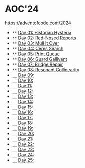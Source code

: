 # AOC'24

<https://adventofcode.com/2024>

* `**` [Day 01: Historian Hysteria](day01/README.md)
* `**` [Day 02: Red-Nosed Reports](day02/README.md)
* `**` [Day 03: Mull It Over](day03/README.md)
* `**` [Day 04: Ceres Search](day04/README.md)
* `**` [Day 05: Print Queue](day05/README.md)
* `**` [Day 06: Guard Gallivant](day06/README.md)
* `**` [Day 07: Bridge Repair](day07/README.md)
* `**` [Day 08: Resonant Collinearity](day08/README.md)
* `__` [Day 09:](day09/README.md)
* `__` [Day 10:](day10/README.md)
* `__` [Day 11:](day11/README.md)
* `__` [Day 12:](day12/README.md)
* `__` [Day 13:](day12/README.md)
* `__` [Day 14:](day14/README.md)
* `__` [Day 15:](day15/README.md)
* `__` [Day 16:](day16/README.md)
* `__` [Day 17:](day17/README.md)
* `__` [Day 18:](day18/README.md)
* `__` [Day 19:](day19/README.md)
* `__` [Day 20:](day20/README.md)
* `__` [Day 21:](day21/README.md)
* `__` [Day 22:](day22/README.md)
* `__` [Day 23:](day23/README.md)
* `__` [Day 24:](day24/README.md)
* `__` [Day 25:](day25/README.md)
